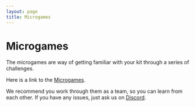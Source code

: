 ```yaml
---
layout: page
title: Microgames
---
```


Microgames
==========

The microgames are way of getting familiar with your kit through a series of challenges.

Here is a link to the [Microgames](https://docs.google.com/document/d/1pKYGQo6m1OjOMAJ4-IqPvfbQ71G60QBVo27lDeKToUY/edit).

We recommend you work through them as a team, so you can learn from each other. If you have any issues, just ask us on [Discord](/docs/team_admin/discord).
